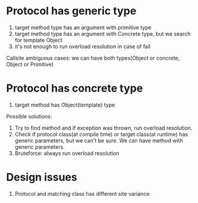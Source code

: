 
# Protocol has generic type
1. target method type has an argument with primitive type
2. target method type has an argument with Concrete type, but we search for template Object
3. it's not enough to run overload resolution in case of fail

Callsite ambiguous cases: we can have both types(Object or concrete, Object or Primitive)

# Protocol has concrete type
1. target method has Object(template) type

Possible solutions:
1. Try to find method and if exception was thrown, run overload resolution.
2. Check if protocol class(at compile time) or target class(at runtime) has generic parameters, but we can't be sure. We can have method with generic parameters.
3. Bruteforce: always run overload resolution

# Design issues
1. Protocol and matching class has different site variance
